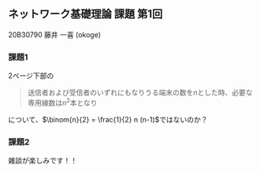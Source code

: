## ネットワーク基礎理論 課題 第1回

20B30790 藤井 一喜 (okoge)

### 課題1
  2ページ下部の

  > 送信者および受信者のいずれにもなりうる端末の数を$n$とした時、必要な専用線数は$n^2$本となり

  について、$\binom{n}{2} = \frac{1}{2} n (n-1)$ではないのか？

### 課題2

  雑談が楽しみです！！